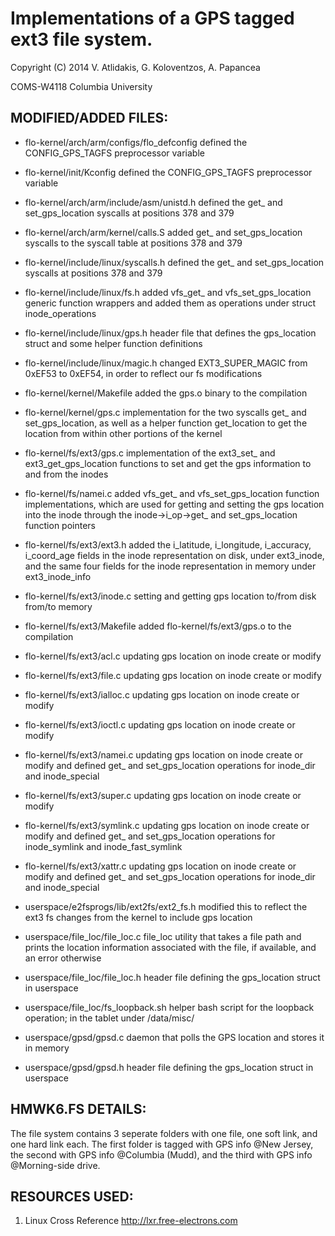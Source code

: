Implementations of a GPS tagged ext3 file system.
==
Copyright (C) 2014 V. Atlidakis, G. Koloventzos, A. Papancea

COMS-W4118 Columbia University

## MODIFIED/ADDED FILES:

- flo-kernel/arch/arm/configs/flo_defconfig
  defined the CONFIG_GPS_TAGFS preprocessor variable

- flo-kernel/init/Kconfig
  defined the CONFIG_GPS_TAGFS preprocessor variable

- flo-kernel/arch/arm/include/asm/unistd.h
  defined the get_ and set_gps_location syscalls at positions 378 and 379

- flo-kernel/arch/arm/kernel/calls.S
  added get_ and set_gps_location syscalls to the syscall table
  at positions 378 and 379

- flo-kernel/include/linux/syscalls.h
  defined the get_ and set_gps_location syscalls at positions 378 and 379

- flo-kernel/include/linux/fs.h
  added vfs_get_ and vfs_set_gps_location generic function wrappers and
  added them as operations under struct inode_operations

- flo-kernel/include/linux/gps.h
  header file that defines the gps_location struct and some helper function
  definitions

- flo-kernel/include/linux/magic.h
  changed EXT3_SUPER_MAGIC from 0xEF53 to 0xEF54, in order to reflect our
  fs modifications

- flo-kernel/kernel/Makefile
  added the gps.o binary to the compilation

- flo-kernel/kernel/gps.c
  implementation for the two syscalls get_ and set_gps_location, as well as
  a helper function get_location to get the location from within other
  portions of the kernel

- flo-kernel/fs/ext3/gps.c
  implementation of the ext3_set_ and ext3_get_gps_location functions to
  set and get the gps information to and from the inodes

- flo-kernel/fs/namei.c
  added vfs_get_ and vfs_set_gps_location function implementations, which
  are used for getting and setting the gps location into the inode through
  the inode->i_op->get_ and set_gps_location function pointers

- flo-kernel/fs/ext3/ext3.h
  added the i_latitude, i_longitude, i_accuracy, i_coord_age fields in the
  inode representation on disk, under ext3_inode, and the same four fields
  for the inode representation in memory under ext3_inode_info

- flo-kernel/fs/ext3/inode.c
  setting and getting gps location to/from disk from/to memory

- flo-kernel/fs/ext3/Makefile
  added flo-kernel/fs/ext3/gps.o to the compilation

- flo-kernel/fs/ext3/acl.c
  updating gps location on inode create or modify

- flo-kernel/fs/ext3/file.c
  updating gps location on inode create or modify

- flo-kernel/fs/ext3/ialloc.c
  updating gps location on inode create or modify

- flo-kernel/fs/ext3/ioctl.c
  updating gps location on inode create or modify

- flo-kernel/fs/ext3/namei.c
  updating gps location on inode create or modify
  and defined get_ and set_gps_location operations
  for inode_dir and inode_special

- flo-kernel/fs/ext3/super.c
  updating gps location on inode create or modify

- flo-kernel/fs/ext3/symlink.c
  updating gps location on inode create or modify
  and defined get_ and set_gps_location operations
  for inode_symlink and inode_fast_symlink

- flo-kernel/fs/ext3/xattr.c
  updating gps location on inode create or modify
  and defined get_ and set_gps_location operations
  for inode_dir and inode_special

- userspace/e2fsprogs/lib/ext2fs/ext2_fs.h
  modified this to reflect the ext3 fs changes from the kernel to include
  gps location

- userspace/file_loc/file_loc.c
  file_loc utility that takes a file path and prints the location information
  associated with the file, if available, and an error otherwise

- userspace/file_loc/file_loc.h
  header file defining the gps_location struct in userspace
			
- userspace/file_loc/fs_loopback.sh
  helper bash script for the loopback operation; in the tablet under /data/misc/

- userspace/gpsd/gpsd.c
  daemon that polls the GPS location and stores it in memory

- userspace/gpsd/gpsd.h
  header file defining the gps_location struct in userspace  


## HMWK6.FS DETAILS:

The file system contains 3 seperate folders with one file, one soft
link, and one hard link each. The first folder is tagged with GPS
info @New Jersey, the second with GPS info @Columbia (Mudd), and the
third with GPS info @Morning-side drive.


## RESOURCES USED:

1. Linux Cross Reference
   http://lxr.free-electrons.com

